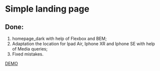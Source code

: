 # Simple landing page

## Done:
1. homepage_dark with help of Flexbox and BEM;
2. Adaptation the location for Ipad Air, Iphone XR and Iphone SE with help of Media queries;
3. Fixed mistakes.

[DEMO](https://stoyangalchev.github.io/Simple-Page/)





